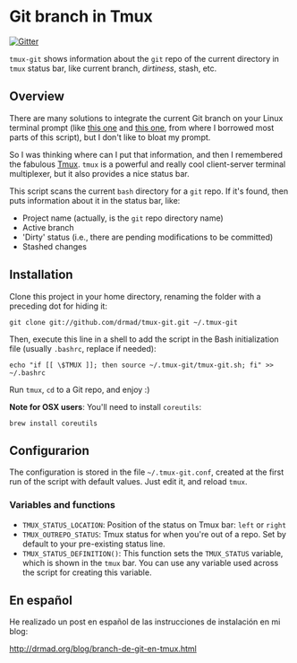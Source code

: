 Git branch in Tmux
==================
[![Gitter](https://img.shields.io/gitter/room/nwjs/nw.js.svg)](https://gitter.im/drmad/tmux-git)

`tmux-git` shows information about the `git` repo of the current directory in 
`tmux` status bar, like current branch, *dirtiness*, stash, etc.

## Overview

There are many solutions to integrate the current Git branch on your Linux terminal
prompt (like [this one][1] and [this one][2], from where I borrowed most parts of
this script), but I don't like to bloat my prompt. 

So I was thinking where can I put that information, and then I remembered the
fabulous [Tmux][3]. `tmux` is a powerful and really cool client-server terminal 
multiplexer, but it also provides a nice status bar. 

This script scans the current `bash` directory for a `git` repo. If it's found, 
then puts information about it in the status bar, like:

* Project name (actually, is the `git` repo directory name)
* Active branch 
* 'Dirty' status (i.e., there are pending modifications to be committed) 
* Stashed changes

## Installation

Clone this project in your home directory, renaming the folder with a preceding
dot for hiding it:

    git clone git://github.com/drmad/tmux-git.git ~/.tmux-git
  
Then, execute this line in a shell to add the script in the Bash initialization 
file (usually `.bashrc`, replace if needed):

    echo "if [[ \$TMUX ]]; then source ~/.tmux-git/tmux-git.sh; fi" >> ~/.bashrc

Run `tmux`, `cd` to a Git repo, and enjoy :)

**Note for OSX users**: You'll need to install `coreutils`:

    brew install coreutils

## Configurarion

The configuration is stored in the file `~/.tmux-git.conf`, created at the first
run of the script with default values. Just edit it, and reload `tmux`.

### Variables and functions

* `TMUX_STATUS_LOCATION`: Position of the status on Tmux bar: `left` or `right`
* `TMUX_OUTREPO_STATUS`: Tmux status for when you're out of a repo. Set by 
  default to your pre-existing status line. 
* `TMUX_STATUS_DEFINITION()`: This function sets the `TMUX_STATUS` variable, which
  is shown in the `tmux` bar. You can use any variable used across the script for
  creating this variable.
  
## En español

He realizado un post en español de las instrucciones de instalación en mi blog:

http://drmad.org/blog/branch-de-git-en-tmux.html

[1]: https://github.com/jimeh/git-aware-prompt
[2]: http://aaroncrane.co.uk/2009/03/git_branch_prompt/
[3]: http://tmux.sourceforge.net/
